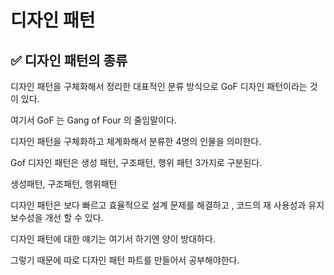 # 디자인 패턴

## ✅ 디자인 패턴의 종류

디자인 패턴을 구체화해서 정리한 대표적인 분류 방식으로 GoF 디자인 패턴이라는 것이 있다.

여기서 GoF 는 Gang of Four 의 줄임말이다.

디자인 패턴을 구체화하고 체계화해서 분류한 4명의 인물을 의미한다.



Gof 디자인 패턴은 생성 패턴, 구조패턴, 행위 패턴 3가지로 구분된다.

생성패턴, 구조패턴, 행위패턴

디자인 패턴은 보다 빠르고 효율적으로 설계 문제를 해결하고 , 코드의 재 사용성과 유지보수성을 개선 할 수 있다.

디자인 패턴에 대한 얘기는 여기서 하기엔 양이 방대하다.&#x20;

그렇기 때문에 따로 디자인 패턴 파트를 만들어서 공부해야한다.










